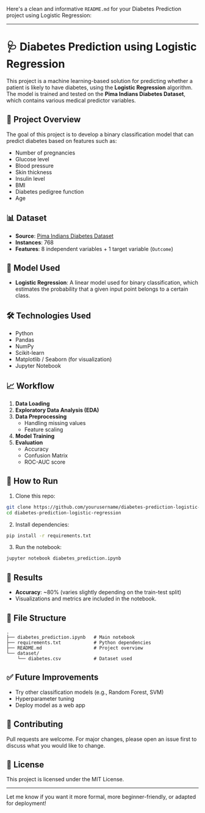 Here's a clean and informative `README.md` for your Diabetes Prediction project using Logistic Regression:

---

# 🩺 Diabetes Prediction using Logistic Regression

This project is a machine learning-based solution for predicting whether a patient is likely to have diabetes, using the **Logistic Regression** algorithm. The model is trained and tested on the **Pima Indians Diabetes Dataset**, which contains various medical predictor variables.

## 📌 Project Overview

The goal of this project is to develop a binary classification model that can predict diabetes based on features such as:

- Number of pregnancies
- Glucose level
- Blood pressure
- Skin thickness
- Insulin level
- BMI
- Diabetes pedigree function
- Age

## 📊 Dataset

- **Source**: [Pima Indians Diabetes Dataset](https://www.kaggle.com/datasets/uciml/pima-indians-diabetes-database)
- **Instances**: 768
- **Features**: 8 independent variables + 1 target variable (`Outcome`)

## 🧠 Model Used

- **Logistic Regression**: A linear model used for binary classification, which estimates the probability that a given input point belongs to a certain class.

## 🛠️ Technologies Used

- Python
- Pandas
- NumPy
- Scikit-learn
- Matplotlib / Seaborn (for visualization)
- Jupyter Notebook

## 📈 Workflow

1. **Data Loading**  
2. **Exploratory Data Analysis (EDA)**  
3. **Data Preprocessing**  
   - Handling missing values  
   - Feature scaling  
4. **Model Training**  
5. **Evaluation**  
   - Accuracy  
   - Confusion Matrix  
   - ROC-AUC score  

## 🚀 How to Run

1. Clone this repo:

```bash
git clone https://github.com/yourusername/diabetes-prediction-logistic-regression.git
cd diabetes-prediction-logistic-regression
```

2. Install dependencies:

```bash
pip install -r requirements.txt
```

3. Run the notebook:

```bash
jupyter notebook diabetes_prediction.ipynb
```

## 📌 Results

- **Accuracy**: ~80% (varies slightly depending on the train-test split)
- Visualizations and metrics are included in the notebook.

## 📁 File Structure

```
.
├── diabetes_prediction.ipynb   # Main notebook
├── requirements.txt            # Python dependencies
├── README.md                   # Project overview
└── dataset/
    └── diabetes.csv            # Dataset used
```

## ✅ Future Improvements

- Try other classification models (e.g., Random Forest, SVM)
- Hyperparameter tuning
- Deploy model as a web app

## 🤝 Contributing

Pull requests are welcome. For major changes, please open an issue first to discuss what you would like to change.

## 📜 License

This project is licensed under the MIT License.

---

Let me know if you want it more formal, more beginner-friendly, or adapted for deployment!
